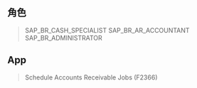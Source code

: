 ## 角色
> SAP_BR_CASH_SPECIALIST
> SAP_BR_AR_ACCOUNTANT
> SAP_BR_ADMINISTRATOR
## App
> Schedule Accounts Receivable Jobs (F2366)